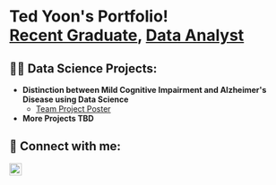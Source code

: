 <h1>Ted Yoon's Portfolio! <br/><a href="https://github.com/fiorented">Recent Graduate</a>, <a href="https://github.com/fiorented">Data Analyst</a></h1>

<h2>👨‍💻 Data Science Projects:</h2>

- <b>Distinction between Mild Cognitive Impairment and Alzheimer's Disease using Data Science</b>
  - [Team Project Poster]([https://github.com/fiorented](https://github.com/Fiorented/Ted-s-Portfolio/blob/main/Team_5_Alzheimer_s_Research.pdf))
- <b>More Projects TBD</b>

<h2> 🤳 Connect with me:</h2>

[<img align="left" alt="JoshMadakor | LinkedIn" width="22px" src="https://cdn.jsdelivr.net/npm/simple-icons@v3/icons/linkedin.svg" />][linkedin]

[linkedin]: https://www.linkedin.com/in/ted-yoon-3507a8172/

<!--
- 🔭 I’m currently working on building my portfolio
- 🌱 I’m currently learning SQL
- 👯 I’m looking to collaborate on data science or data analysis projects
- 🤔 I’m looking for help with finding a suitable job and fun projects
- 📫 How to reach me: amicidited99@gmail.com
- ⚡ Fun fact: I enjoy playing golf and badminton
-->
